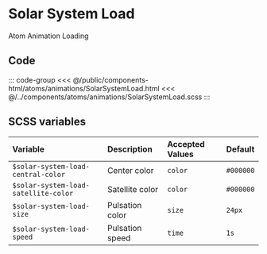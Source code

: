# Solar System Load
<Badge type="tip">Atom</Badge> <Badge type="info">Animation</Badge> <Badge type="info">Loading</Badge>

## Code

<div class="dev-section">
    <!--@include: ../../public/components-html/atoms/animations/SolarSystemLoad.html -->
</div>

::: code-group
<<< @/public/components-html/atoms/animations/SolarSystemLoad.html
<<< @/../components/atoms/animations/SolarSystemLoad.scss
:::


## SCSS variables

| Variable                              | Description     | Accepted Values | Default   |
|:--------------------------------------|:----------------|:----------------|:----------|
| `$solar-system-load-central-color`    | Center color    | `color`         | `#000000` |
| `$solar-system-load-satellite-color`  | Satellite color | `color`         | `#000000` |
| `$solar-system-load-size`             | Pulsation color | `size`          | `24px`    |
| `$solar-system-load-speed`            | Pulsation speed | `time`          | `1s`      |


<style lang="scss">
@import "docs/theme.scss";

$solar-system-load-central-color: $primary-color;
$solar-system-load-satellite-color: $secondary-color;

@import "components/atoms/animations/SolarSystemLoad.scss";
</style>
